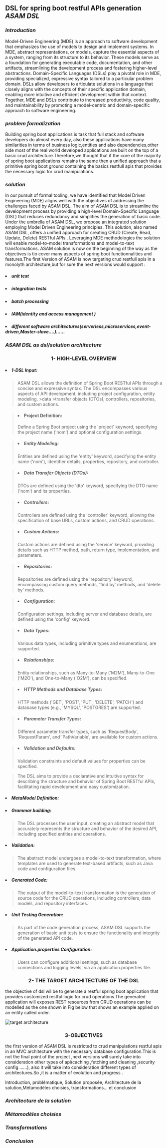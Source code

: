 ## DSL for spring boot restful APIs generation ***ASAM DSL***
### *Introduction*
Model-Driven Engineering (MDE) is an approach to software development that emphasizes the use of models to design and implement systems. In MDE, abstract representations, or models, capture the essential aspects of a system, ranging from its structure to its behavior. These models serve as a foundation for generating executable code, documentation, and other artifacts, streamlining the development process and fostering higher-level abstractions. Domain-Specific Languages (DSLs) play a pivotal role in MDE, providing specialized, expressive syntax tailored to a particular problem domain. DSLs allow developers to articulate solutions in a language that closely aligns with the concepts of their specific application domain, enabling more intuitive and efficient development within that context. Together, MDE and DSLs contribute to increased productivity, code quality, and maintainability by promoting a model-centric and domain-specific approach to software engineering.
### *problem formalization*
Building spring boot applications is task that full stack and software developers do almost every day,
also these  applications have many similarities in terms of business logic,entities and also dependencies,other side most of the real world 
developed applications are built on the top of a basic crud architecture.Therefore,we thought that if the core of the majority of spring boot 
applications remains the same then a unified approach that a primitive spring boot ground containing the basics  restfull apis that provides 
the necessary logic for crud manipulations.

### *solution*
In our pursuit of formal tooling, we have identified that Model Driven Engineering (MDE) aligns well with the objectives of addressing the challenges 
faced by ASAM DSL. The aim of ASAM DSL is to streamline the development process by providing a high-level Domain-Specific Language (DSL) that reduces 
redundancy and simplifies the generation of basic code.
Under the umbrella of ASAM DSL, we propose an integrated solution employing Model Driven Engineering principles. This solution, also named ASAM DSL, 
offers a unified approach for creating CRUD (Create, Read, Update, Delete) RESTful APIs . Leveraging MDE methodologies the solution will enable  model-to-model 
transformations and model-to-text transformations.
ASAM solution is now on the beginning of the way as the objectives is tio cover many aspects of spring boot functionnalities and features.The first Version of ASAM is now targeting crud restfull apis in a monolyth architecture,but for sure the next versions would support :
##### <li> unit test
##### <li> integration tests
##### <li> batch processing 
##### <li> IAM(identity and access management ) 
##### <li> different software architectures(serverless,microservices,event-driven,Master-slave....)......



### *ASAM DSL as dsl/solution architecture*
#### <h3 align="center">1- HIGH-LEVEL OVERVIEW</li></h1>
##### <li>1-DSL Input:

  >ASAM DSL allows the definition of Spring Boot RESTful APIs through a concise and expressive syntax. The DSL encompasses various aspects of API development, including project configuration, entity modeling,      >data >transfer objects (DTOs), controllers, repositories, and custom actions.
  
  >#### <li>Project Definition:
  >Define a Spring Boot project using the 'project' keyword, specifying the project name ('nom') and optional configuration settings.
  
  >##### <li>Entity Modeling:
  >Entities are defined using the 'entity' keyword, specifying the entity name ('nom'), identifier details, properties, repository, and controller.
  
  >##### <li>Data Transfer Objects (DTOs):
  >DTOs are defined using the 'dto' keyword, specifying the DTO name ('nom') and its properties.
  
  >##### <li>Controllers:
  >Controllers are defined using the 'controller' keyword, allowing the specification of base URLs, custom actions, and CRUD operations.
  
  >##### <li>Custom Actions:
  >Custom actions are defined using the 'service' keyword, providing details such as HTTP method, path, return type, implementation, and parameters.
  
  >##### <li>Repositories:
  >Repositories are defined using the 'repository' keyword, encompassing custom query methods, 'find by' methods, and 'delete by' methods.
  
  >##### <li>Configuration:
  >Configuration settings, including server and database details, are defined using the 'config' keyword.
  
  >##### <li>Data Types:
  >Various data types, including primitive types and enumerations, are supported.
  
  >##### <li>Relationships:
  >Entity relationships, such as Many-to-Many ('M2M'), Many-to-One ('M2O'), and One-to-Many ('O2M'), can be specified.
  
  >##### <li>HTTP Methods and Database Types:
  >HTTP methods ('GET', 'POST', 'PUT', 'DELETE', 'PATCH') and database types (e.g., 'MYSQL', 'POSTGRES') are supported.
  
  >##### <li>Parameter Transfer Types:
  >Different parameter transfer types, such as 'RequestBody', 'RequestParam', and 'PathVariable', are available for custom actions.
  
  >##### <li>Validation and Defaults:
  >Validation constraints and default values for properties can be specified.
  
  >The DSL aims to provide a declarative and intuitive syntax for describing the structure and behavior of Spring Boot RESTful APIs, facilitating rapid development and easy customization.

##### <li> MetaModel Definition:

##### <li> Grammar building:
>The DSL processes the user input, creating an abstract model that accurately represents the structure and behavior of the desired API, including specified entities and operations.
##### <li>Validation:
>The abstract model undergoes a model-to-text transformation, where templates are used to generate text-based artifacts, such as Java code and configuration files.
##### <li>Generated Code:
>The output of the model-to-text transformation is the generation of source code for the CRUD operations, including controllers, data models, and repository interfaces.
##### <li>Unit Testing Generation:
>As part of the code generation process, ASAM DSL supports the generation of basic unit tests to ensure the functionality and integrity of the generated API code.
##### <li>Application.properties Configuration:
>Users can configure additional settings, such as database connections and logging levels, via an application.properties file.

#### <h3 align="center">2- THE TARGET ARCHITECTURE OF THE DSL</h1>
the objective of dsl wil be to generate a restful spring boot application that provides customized restful logic for crud operations.The generated  application 
will exposes REST resources from CRUD operations can be modelled as the one shown in Fig below that shows an example applied on an entity called order.

![target architecture](images/im1.JPG)

#### <h3 align="center">3-OBJECTIVES</h1>

the first version of ASAM DSL is restricted to crud manipulations restful apis in an MVC architecture with the necessary database configuration.This is
not the final point of the project ,next versions will surely take into consideration other types of api(caching ,fetching and cleaning ,security config  ......),
also it will take into consideration different types of architectures.So ,it is a matter of evolution and progress .

Introduction, problématique, Solution proposée, Architecture de la solution,Métamodèles choisies, transformations... et conclusion

### *Architecture de la solution*


### *Métamodèles choisies*


### *Transformations*


### *Conclusion*










